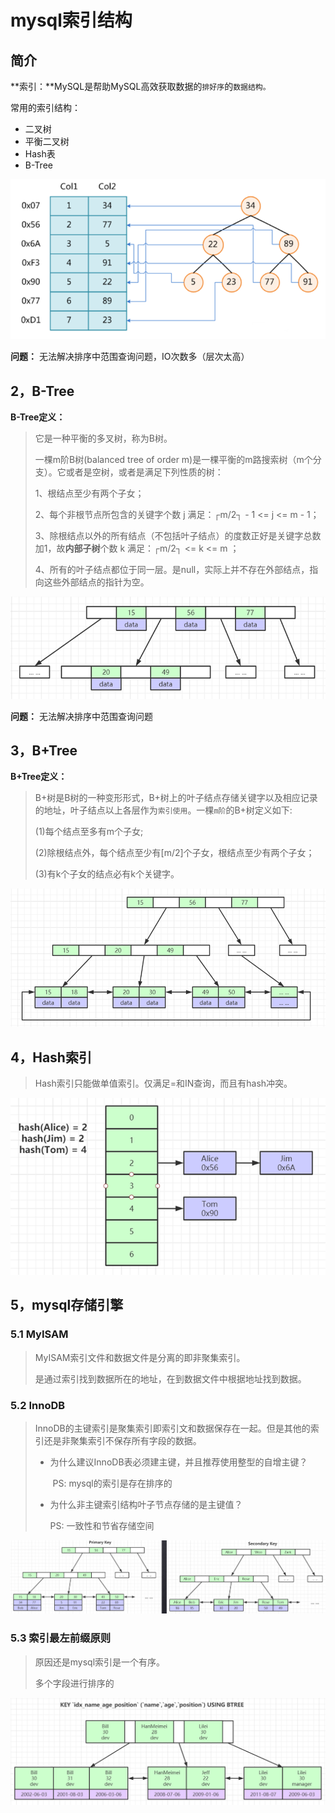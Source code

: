 # mysql索引结构

## 简介

**索引：**MySQL是帮助MySQL高效获取数据的`排好序`的`数据结构。`

常用的索引结构：

*   二叉树
*   平衡二叉树
*   Hash表
*   B-Tree

![image-20220312115307360](asserts/image-20220312115307360.png)

**问题：** 无法解决排序中范围查询问题，IO次数多（层次太高）

## 2，B-Tree

**B-Tree定义：**

>   它是一种平衡的多叉树，称为B树。
>
>   一棵m阶B树(balanced tree of order m)是一棵平衡的m路搜索树（m个分支）。它或者是空树，或者是满足下列性质的树：
>
>   1、根结点至少有两个子女；
>
>   2、每个非根节点所包含的关键字个数 j 满足：┌m/2┐ - 1 <= j <= m - 1；
>
>   3、除根结点以外的所有结点（不包括叶子结点）的度数正好是关键字总数加1，故**内部子树**个数 k 满足：┌m/2┐ <= k <= m ；
>
>   4、所有的叶子结点都位于同一层。是null，实际上并不存在外部结点，指向这些外部结点的指针为空。

![image-20220312121428510](asserts/image-20220312121428510.png)

**问题：** 无法解决排序中范围查询问题

## 3，B+Tree

**B+Tree定义：**

>   B+树是B树的一种变形形式，B+树上的叶子结点存储关键字以及相应记录的地址，叶子结点以上各层作为`索引使用`。一棵`m阶`的B+树定义如下:
>
>   (1)每个结点至多有m个子女;
>
>   (2)除根结点外，每个结点至少有[m/2]个子女，根结点至少有两个子女；
>
>   (3)有k个子女的结点必有k个关键字。

![image-20220312121724522](asserts/image-20220312121724522.png)



## 4，Hash索引

>   Hash索引只能做单值索引。仅满足=和IN查询，而且有hash冲突。

![image-20220312122033140](asserts/image-20220312122033140.png)



## 5，mysql存储引擎

### 5.1 MyISAM

>   MyISAM索引文件和数据文件是分离的即非聚集索引。
>
>   是通过索引找到数据所在的地址，在到数据文件中根据地址找到数据。



### 5.2 InnoDB

>   InnoDB的主键索引是聚集索引即索引文和数据保存在一起。但是其他的索引还是非聚集索引不保存所有字段的数据。
>
>   *   为什么建议InnoDB表必须建主键，并且推荐使用整型的自增主键？
>
>       ​	PS: mysql的索引是存在排序的
>
>   *   为什么非主键索引结构叶子节点存储的是主键值？
>
>         PS:  一致性和节省存储空间

![image-20220312123430906](asserts/image-20220312123430906.png)

### 5.3 索引最左前缀原则

>   原因还是mysql索引是一个有序。
>
>   多个字段进行排序的

![image-20220312123528218](asserts/image-20220312123528218.png)